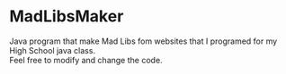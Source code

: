 # MadLibsMaker
 Java program that make Mad Libs fom websites that I programed for my High School java class. <br>
 Feel free to modify and change the code.
 
 
